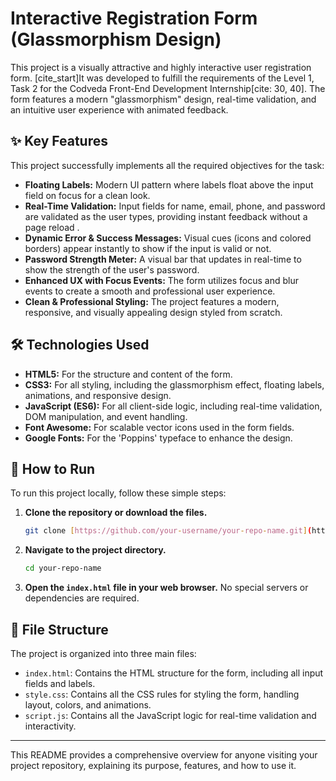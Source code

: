 # Interactive Registration Form (Glassmorphism Design)

This project is a visually attractive and highly interactive user registration form. [cite_start]It was developed to fulfill the requirements of the Level 1, Task 2 for the Codveda Front-End Development Internship[cite: 30, 40]. The form features a modern "glassmorphism" design, real-time validation, and an intuitive user experience with animated feedback.



## ✨ Key Features

This project successfully implements all the required objectives for the task:

* **Floating Labels:** Modern UI pattern where labels float above the input field on focus for a clean look.
* **Real-Time Validation:** Input fields for name, email, phone, and password are validated as the user types, providing instant feedback without a page reload .
* **Dynamic Error & Success Messages:** Visual cues (icons and colored borders) appear instantly to show if the input is valid or not.
* **Password Strength Meter:** A visual bar that updates in real-time to show the strength of the user's password.
* **Enhanced UX with Focus Events:** The form utilizes focus and blur events to create a smooth and professional user experience.
* **Clean & Professional Styling:** The project features a modern, responsive, and visually appealing design styled from scratch.

## 🛠️ Technologies Used

* **HTML5:** For the structure and content of the form.
* **CSS3:** For all styling, including the glassmorphism effect, floating labels, animations, and responsive design.
* **JavaScript (ES6):** For all client-side logic, including real-time validation, DOM manipulation, and event handling.
* **Font Awesome:** For scalable vector icons used in the form fields.
* **Google Fonts:** For the 'Poppins' typeface to enhance the design.

## 🚀 How to Run

To run this project locally, follow these simple steps:

1.  **Clone the repository or download the files.**
    ```bash
    git clone [https://github.com/your-username/your-repo-name.git](https://github.com/your-username/your-repo-name.git)
    ```
2.  **Navigate to the project directory.**
    ```bash
    cd your-repo-name
    ```
3.  **Open the `index.html` file in your web browser.**
    No special servers or dependencies are required.

## 📁 File Structure

The project is organized into three main files:

* `index.html`: Contains the HTML structure for the form, including all input fields and labels.
* `style.css`: Contains all the CSS rules for styling the form, handling layout, colors, and animations.
* `script.js`: Contains all the JavaScript logic for real-time validation and interactivity.

---

This README provides a comprehensive overview for anyone visiting your project repository, explaining its purpose, features, and how to use it.
